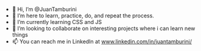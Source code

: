 - 👋 Hi, I’m @JuanTamburini
- 👀 I’m here to learn, practice, do, and repeat the process. 
- 🌱 I’m currently learning CSS and JS
- 💞️ I’m looking to collaborate on interesting projects where i can learn new things
- 📫 You can reach me in LinkedIn at www.linkedin.com/in/juantamburini/

<!---
JuanTamburini/JuanTamburini is a ✨ special ✨ repository because its `README.md` (this file) appears on your GitHub profile.
You can click the Preview link to take a look at your changes.
--->

